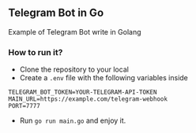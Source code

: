 ## Telegram Bot in Go

Example of Telegram Bot write in Golang

### How to run it?

- Clone the repository to your local
- Create a `.env` file with the following variables inside

```
TELEGRAM_BOT_TOKEN=YOUR-TELEGRAM-API-TOKEN
MAIN_URL=https://example.com/telegram-webhook
PORT=7777
```

- Run `go run main.go` and enjoy it.


